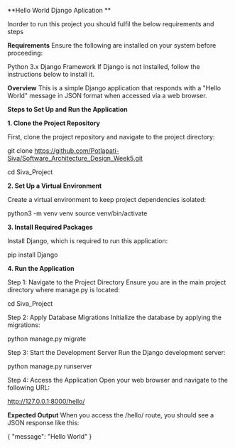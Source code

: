 **Hello World Django Aplication
**

Inorder to run this project you should fulfil the below requirements and steps 

**Requirements**
Ensure the following are installed on your system before proceeding:

Python 3.x
Django Framework
If Django is not installed, follow the instructions below to install it.

**Overview**
This is a simple Django application that responds with a "Hello World" message in JSON format when accessed via a web browser.

**Steps to Set Up and Run the Application**

**1. Clone the Project Repository**

First, clone the project repository and navigate to the project directory:

git clone https://github.com/Potlapati-Siva/Software_Architecture_Design_Week5.git

cd Siva_Project

**2. Set Up a Virtual Environment**

Create a virtual environment to keep project dependencies isolated:

python3 -m venv venv source venv/bin/activate

**3. Install Required Packages**

Install Django, which is required to run this application:

pip install Django

**4. Run the Application**

Step 1: Navigate to the Project Directory
Ensure you are in the main project directory where manage.py is located:

cd Siva_Project

Step 2: Apply Database Migrations
Initialize the database by applying the migrations:

python manage.py migrate

Step 3: Start the Development Server
Run the Django development server:

python manage.py runserver

Step 4: Access the Application
Open your web browser and navigate to the following URL:

http://127.0.0.1:8000/hello/

**Expected Output**
When you access the /hello/ route, you should see a JSON response like this:

{ "message": "Hello World" }
